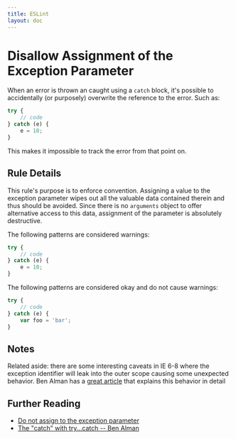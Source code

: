 ```yaml
---
title: ESLint
layout: doc
---
```

# Disallow Assignment of the Exception Parameter

When an error is thrown an caught using a `catch` block, it's possible to accidentally (or purposely) overwrite the reference to the error. Such as:

```js
try {
    // code
} catch (e) { 
    e = 10;
}
```

This makes it impossible to track the error from that point on.


## Rule Details

This rule's purpose is to enforce convention. Assigning a value to the exception parameter wipes out all the valuable data contained therein and thus should be avoided. Since there is no `arguments` object to offer alternative access to this data, assignment of the parameter is absolutely destructive.

The following patterns are considered warnings:

```js
try {
    // code
} catch (e) { 
    e = 10;
}
```

The following patterns are considered okay and do not cause warnings:

```js
try {
    // code
} catch (e) { 
    var foo = 'bar';
}
```

## Notes

Related aside: there are some interesting caveats in IE 6-8 where the exception identifier will leak into the outer scope causing some unexpected behavior. Ben Alman has a [great article](http://weblog.bocoup.com/the-catch-with-try-catch/) that explains this behavior in detail

## Further Reading

* [Do not assign to the exception parameter](http://jslinterrors.com/do-not-assign-to-the-exception-parameter/)
* [The "catch" with try...catch -- Ben Alman](http://weblog.bocoup.com/the-catch-with-try-catch/)